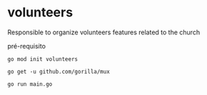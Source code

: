 # volunteers
Responsible to organize volunteers features related to the church


pré-requisito

```console
go mod init volunteers
```


```console
go get -u github.com/gorilla/mux
```


```console
go run main.go
```
